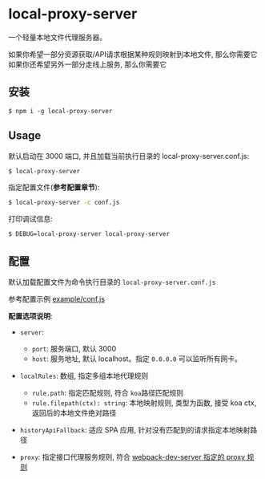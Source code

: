 # local-proxy-server

一个轻量本地文件代理服务器。  

如果你希望一部分资源获取/API请求根据某种规则映射到本地文件, 那么你需要它  
如果你还希望另外一部分走线上服务, 那么你需要它  

## 安装

```
$ npm i -g local-proxy-server
```
## Usage

默认启动在 3000 端口, 并且加载当前执行目录的 local-proxy-server.conf.js:  

``` bash
$ local-proxy-server
```

指定配置文件(**参考配置章节**):  

``` bash
$ local-proxy-server -c conf.js
```

打印调试信息:  

``` bash
$ DEBUG=local-proxy-server local-proxy-server
```
## 配置

默认加载配置文件为命令执行目录的 `local-proxy-server.conf.js`  

参考配置示例 [example/conf.js](./example/conf.js)  

**配置选项说明**:  

* `server`:
  * `port`: 服务端口, 默认 3000
  * `host`: 服务地址, 默认 localhost。指定 `0.0.0.0` 可以监听所有网卡。  

* `localRules`: 数组, 指定多组本地代理规则  
  * `rule.path`: 指定匹配规则, 符合 `koa`路径匹配规则  
  * `rule.filepath(ctx): string`: 本地映射规则, 类型为函数, 接受 koa ctx, 返回后的本地文件绝对路径  

* `historyApiFallback`: 适应 SPA 应用, 针对没有匹配到的请求指定本地映射路径  

* `proxy`: 指定接口代理服务规则, 符合 [webpack-dev-server 指定的 proxy 规则](https://webpack.docschina.org/configuration/dev-server/#devserverproxy)  



